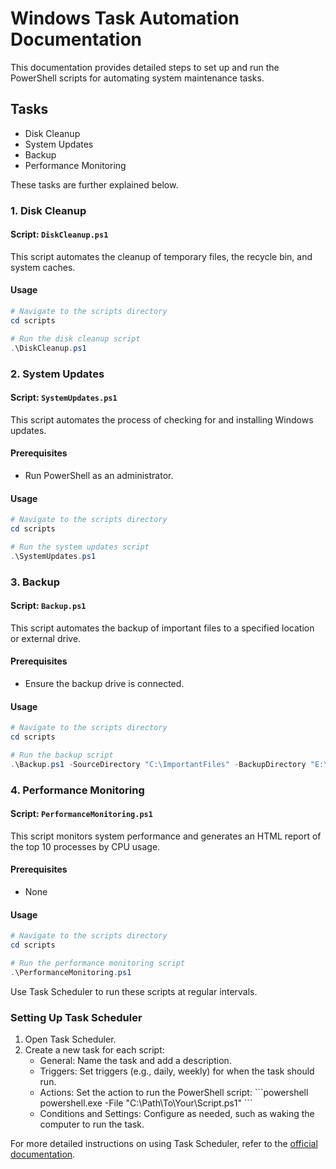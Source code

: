 # Windows Task Automation Documentation

This documentation provides detailed steps to set up and run the PowerShell scripts for automating system maintenance tasks.

## Tasks

- Disk Cleanup
- System Updates
- Backup
- Performance Monitoring

These tasks are further explained below.

### 1. Disk Cleanup

#### Script: `DiskCleanup.ps1`

This script automates the cleanup of temporary files, the recycle bin, and system caches.

#### Usage

```powershell
# Navigate to the scripts directory
cd scripts

# Run the disk cleanup script
.\DiskCleanup.ps1
```

### 2. System Updates

#### Script: `SystemUpdates.ps1`

This script automates the process of checking for and installing Windows updates.

#### Prerequisites

- Run PowerShell as an administrator.

#### Usage

```powershell
# Navigate to the scripts directory
cd scripts

# Run the system updates script
.\SystemUpdates.ps1

```

### 3. Backup

#### Script: `Backup.ps1`

This script automates the backup of important files to a specified location or external drive.

#### Prerequisites

- Ensure the backup drive is connected.

#### Usage

```powershell
# Navigate to the scripts directory
cd scripts

# Run the backup script
.\Backup.ps1 -SourceDirectory "C:\ImportantFiles" -BackupDirectory "E:\Backups"

```

### 4. Performance Monitoring

#### Script: `PerformanceMonitoring.ps1`

This script monitors system performance and generates an HTML report of the top 10 processes by CPU usage.

#### Prerequisites

- None

#### Usage

```powershell
# Navigate to the scripts directory
cd scripts

# Run the performance monitoring script
.\PerformanceMonitoring.ps1
```

Use Task Scheduler to run these scripts at regular intervals.

### Setting Up Task Scheduler

1. Open Task Scheduler.
2. Create a new task for each script:
   - General: Name the task and add a description.
   - Triggers: Set triggers (e.g., daily, weekly) for when the task should run.
   - Actions: Set the action to run the PowerShell script:
     \`\`\`powershell
     powershell.exe -File \"C:\Path\To\Your\Script.ps1\"
     \`\`\`
   - Conditions and Settings: Configure as needed, such as waking the computer to run the task.

For more detailed instructions on using Task Scheduler, refer to the [official documentation](https://docs.microsoft.com/en-us/windows/win32/taskschd/task-scheduler-start-page).
